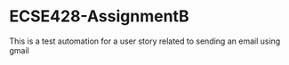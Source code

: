 # ECSE428-AssignmentB
This is a test automation for a user story related to sending an email using gmail
